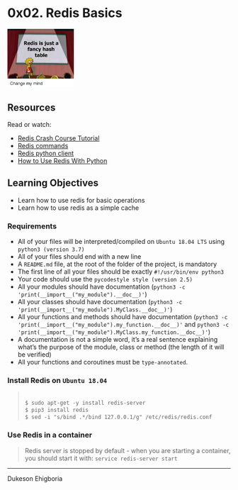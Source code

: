 # 0x02. Redis Basics

<p align="center" style="width: 150px;">
    <img src="https://github.com/Sampul-CodeMine/alx-backend-storage/blob/main/0x02-redis_basic/redis_img_concept/redis_concept.png" alt="Redis Concept - Change my mind" />
</p>

## Resources

Read or watch:

- <a href="https://www.youtube.com/watch?v=Hbt56gFj998" target="_blank">Redis Crash Course Tutorial</a>
- <a href="https://redis.io/commands/" target="_blank">Redis commands</a>
- <a href="https://redis-py.readthedocs.io/en/stable/" target="_blank">Redis python client</a>
- <a href="https://realpython.com/python-redis/" target="_blank">How to Use Redis With Python</a>

## Learning Objectives

- Learn how to use redis for basic operations
- Learn how to use redis as a simple cache

### Requirements

- All of your files will be interpreted/compiled on `Ubuntu 18.04 LTS` using `python3 (version 3.7)`
- All of your files should end with a new line
- A `README.md` file, at the root of the folder of the project, is mandatory
- The first line of all your files should be exactly `#!/usr/bin/env python3`
- Your code should use the `pycodestyle style (version 2.5)`
- All your modules should have documentation (`python3 -c 'print(__import__("my_module").__doc__)'`)
- All your classes should have documentation (`python3 -c 'print(__import__("my_module").MyClass.__doc__)'`)
- All your functions and methods should have documentation (`python3 -c 'print(__import__("my_module").my_function.__doc__)'` and `python3 -c 'print(__import__("my_module").MyClass.my_function.__doc__)'`)
- A documentation is not a simple word, it’s a real sentence explaining what’s the purpose of the module, class or method (the length of it will be verified)
- All your functions and coroutines must be `type-annotated`.

### Install Redis on `Ubuntu 18.04`

> ```shell
> 
> $ sudo apt-get -y install redis-server
> $ pip3 install redis
> $ sed -i "s/bind .*/bind 127.0.0.1/g" /etc/redis/redis.conf
> 
> ```

### Use Redis in a container

>
> Redis server is stopped by default - when you are starting a container, you should start it with: `service redis-server start`
>

---

Dukeson Ehigboria